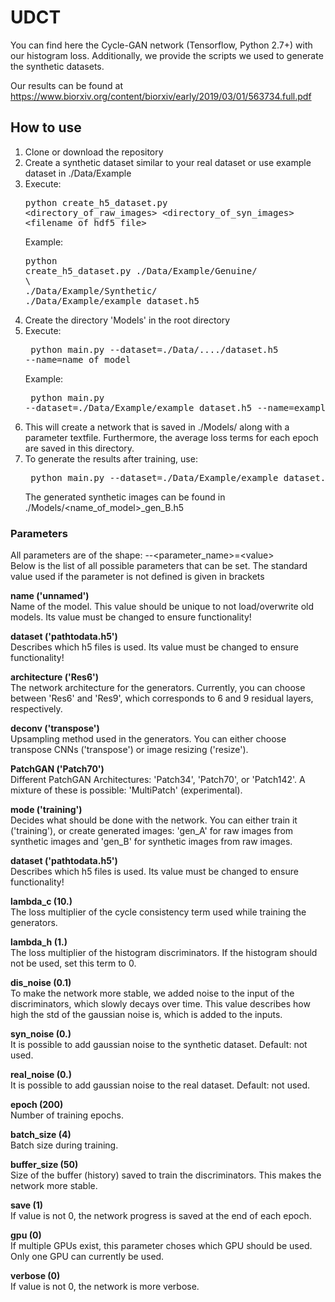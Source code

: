 # UDCT
You can find here the Cycle-GAN network (Tensorflow, Python 2.7+) with our histogram loss. Additionally, we provide the scripts we used to generate the synthetic datasets. 

Our results can be found at https://www.biorxiv.org/content/biorxiv/early/2019/03/01/563734.full.pdf

## How to use
1. Clone or download the repository
2. Create a synthetic dataset similar to your real dataset or use example dataset in ./Data/Example
3. Execute: <pre>python create_h5_dataset.py &lt;directory_of_raw_images&gt; &lt;directory_of_syn_images&gt; &lt;filename_of_hdf5_file&gt;  </pre>
   Example: <pre>python create_h5_dataset.py ./Data/Example/Genuine/ \\<br />./Data/Example/Synthetic/ ./Data/Example/example_dataset.h5</pre>
4. Create the directory 'Models' in the root directory
5. Execute: <pre> python main.py --dataset=./Data/..../dataset.h5 --name=name_of_model </pre>
   Example: <pre> python main.py --dataset=./Data/Example/example_dataset.h5 --name=example_model </pre>
6. This will create a network that is saved in ./Models/ along with a parameter textfile. Furthermore, the average loss terms for each epoch are saved in this directory.
7. To generate the results after training, use:
   <pre> python main.py --dataset=./Data/Example/example_dataset.h5 --name=example_model --mode=gen_B </pre>
   The generated synthetic images can be found in ./Models/&lt;name_of_model&gt;_gen_B.h5
   
### Parameters

All parameters are of the shape: --&lt;parameter_name&gt;=&lt;value&gt; <br />
Below is the list of all possible parameters that can be set. The standard value used if the parameter is not defined is given in brackets

<b>name ('unnamed')</b><br />
Name of the model. This value should be unique to not load/overwrite old models. Its value must be changed to ensure functionality!
<br />

<b>dataset ('pathtodata.h5')</b><br />
Describes which h5 files is used. Its value must be changed to ensure functionality!
<br />

<b>architecture ('Res6')</b><br />
The network architecture for the generators. Currently, you can choose between 'Res6' and 'Res9', which corresponds to 6 and 9 residual layers, respectively.
<br />

<b>deconv ('transpose')</b><br />
Upsampling method used in the generators. You can either choose transpose CNNs ('transpose') or image resizing ('resize').
<br />

<b>PatchGAN ('Patch70')</b><br />
Different PatchGAN Architectures: 'Patch34', 'Patch70', or 'Patch142'. A mixture of these is possible: 'MultiPatch' (experimental).
<br />

<b>mode ('training')</b><br />
Decides what should be done with the network. You can either train it ('training'), or create generated images: 'gen_A' for raw images from synthetic images and 'gen_B' for synthetic images from raw images.
<br />



<b>dataset ('pathtodata.h5')</b><br />
Describes which h5 files is used. Its value must be changed to ensure functionality!
<br />

<b>lambda_c (10.)</b><br />
The loss multiplier of the cycle consistency term used while training the generators.
<br />

<b>lambda_h (1.)</b><br />
The loss multiplier of the histogram discriminators. If the histogram should not be used, set this term to 0.
<br />

<b>dis_noise (0.1)</b><br />
To make the network more stable, we added noise to the input of the discriminators, which slowly decays over time. This value describes how high the std of the gaussian noise is, which is added to the inputs.
<br />

<b>syn_noise (0.)</b><br />
It is possible to add gaussian noise to the synthetic dataset. Default: not used.
<br />

<b>real_noise (0.)</b><br />
It is possible to add gaussian noise to the real dataset. Default: not used.
<br />

<b>epoch (200)</b><br />
Number of training epochs.
<br />

<b>batch_size (4)</b><br />
Batch size during training.
<br />

<b>buffer_size (50)</b><br />
Size of the buffer (history) saved to train the discriminators. This makes the network more stable.
<br />

<b>save (1)</b><br />
If value is not 0, the network progress is saved at the end of each epoch.
<br />

<b>gpu (0)</b><br />
If multiple GPUs exist, this parameter choses which GPU should be used. Only one GPU can currently be used.
<br />

<b>verbose (0)</b><br />
If value is not 0, the network is more verbose.
<br />
